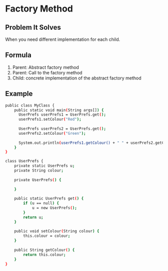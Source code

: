 # Factory Method

## Problem It Solves
When you need different implementation for each child.

## Formula
1. Parent: Abstract factory method
2. Parent: Call to the factory method
3. Child: concrete implementation of the abstract factory method

## Example
```sh
public class MyClass {
    public static void main(String args[]) {
      UserPrefs userPrefs1 = UserPrefs.get();
      userPrefs1.setColour("Red");
      
      UserPrefs userPrefs2 = UserPrefs.get();
      userPrefs2.setColour("Green");
      
      System.out.println(userPrefs1.getColour() + " " + userPrefs2.getColour());
    }
}

class UserPrefs {
    private static UserPrefs u;
    private String colour;
    
    private UserPrefs() {
        
    }
    
    public static UserPrefs get() {
        if (u == null) {
            u = new UserPrefs();
        }
        return u;
    }
    
    public void setColour(String colour) {
        this.colour = colour;
    }
    
    public String getColour() {
        return this.colour;
    }
}
```
